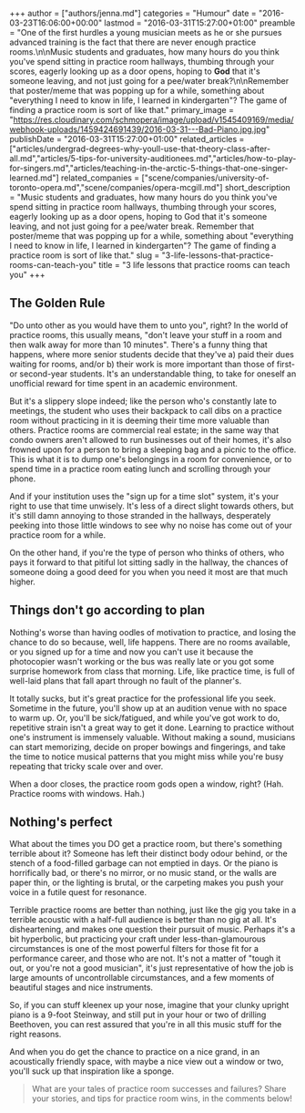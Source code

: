 +++
author = ["authors/jenna.md"]
categories = "Humour"
date = "2016-03-23T16:06:00+00:00"
lastmod = "2016-03-31T15:27:00+01:00"
preamble = "One of the first hurdles a young musician meets as he or she pursues advanced training is the fact that there are never enough practice rooms.\n\nMusic students and graduates, how many hours do you think you've spend sitting in practice room hallways, thumbing through your scores, eagerly looking up as a door opens, hoping to **God** that it's someone leaving, and not just going for a pee/water break?\n\nRemember that poster/meme that was popping up for a while, something about \"everything I need to know in life, I learned in kindergarten\"? The game of finding a practice room is sort of like that."
primary_image = "https://res.cloudinary.com/schmopera/image/upload/v1545409169/media/webhook-uploads/1459424691439/2016-03-31---Bad-Piano.jpg.jpg"
publishDate = "2016-03-31T15:27:00+01:00"
related_articles = ["articles/undergrad-degrees-why-youll-use-that-theory-class-after-all.md","articles/5-tips-for-university-auditionees.md","articles/how-to-play-for-singers.md","articles/teaching-in-the-arctic-5-things-that-one-singer-learned.md"]
related_companies = ["scene/companies/university-of-toronto-opera.md","scene/companies/opera-mcgill.md"]
short_description = "Music students and graduates, how many hours do you think you&#039;ve spend sitting in practice room hallways, thumbing through your scores, eagerly looking up as a door opens, hoping to God that it&#039;s someone leaving, and not just going for a pee/water break. Remember that poster/meme that was popping up for a while, something about &quot;everything I need to know in life, I learned in kindergarten&quot;? The game of finding a practice room is sort of like that."
slug = "3-life-lessons-that-practice-rooms-can-teach-you"
title = "3 life lessons that practice rooms can teach you"
+++

## The Golden Rule

"Do unto other as you would have them to unto you", right? In the world of practice rooms, this usually means, "don't leave your stuff in a room and then walk away for more than 10 minutes". There's a funny thing that happens, where more senior students decide that they've a) paid their dues waiting for rooms, and/or b) their work is more important than those of first- or second-year students. It's an understandable thing, to take for oneself an unofficial reward for time spent in an academic environment. 

But it's a slippery slope indeed; like the person who's constantly late to meetings, the student who uses their backpack to call dibs on a practice room without practicing in it is deeming their time more valuable than others. Practice rooms are commercial real estate; in the same way that condo owners aren't allowed to run businesses out of their homes, it's also frowned upon for a person to bring a sleeping bag and a picnic to the office. This is what it is to dump one's belongings in a room for convenience, or to spend time in a practice room eating lunch and scrolling through your phone.

And if your institution uses the "sign up for a time slot" system, it's your right to use that time unwisely. It's less of a direct slight towards others, but it's still damn annoying to those stranded in the hallways, desperately peeking into those little windows to see why no noise has come out of your practice room for a while.

On the other hand, if you're the type of person who thinks of others, who pays it forward to that pitiful lot sitting sadly in the hallway, the chances of someone doing a good deed for you when you need it most are that much higher.

## Things don't go according to plan

Nothing's worse than having oodles of motivation to practice, and losing the chance to do so because, well, life happens. There are no rooms available, or you signed up for a time and now you can't use it because the photocopier wasn't working or the bus was really late or you got some surprise homework from class that morning. Life, like practice time, is full of well-laid plans that fall apart through no fault of the planner's. 

It totally sucks, but it's great practice for the professional life you seek. Sometime in the future, you'll show up at an audition venue with no space to warm up. Or, you'll be sick/fatigued, and while you've got work to do, repetitive strain isn't a great way to get it done. Learning to practice without one's instrument is immensely valuable. Without making a sound, musicians can start memorizing, decide on proper bowings and fingerings, and take the time to notice musical patterns that you might miss while you're busy repeating that tricky scale over and over. 

When a door closes, the practice room gods open a window, right? (Hah. Practice rooms with windows. Hah.)

## Nothing's perfect

What about the times you DO get a practice room, but there's something terrible about it? Someone has left their distinct body odour behind, or the stench of a food-filled garbage can not emptied in days. Or the piano is horrifically bad, or there's no mirror, or no music stand, or the walls are paper thin, or the lighting is brutal, or the carpeting makes you push your voice in a futile quest for resonance. 

Terrible practice rooms are better than nothing, just like the gig you take in a terrible acoustic with a half-full audience is better than no gig at all. It's disheartening, and makes one question their pursuit of music. Perhaps it's a bit hyperbolic, but practicing your craft under less-than-glamourous circumstances is one of the most powerful filters for those fit for a performance career, and those who are not. It's not a matter of "tough it out, or you're not a good musician", it's just representative of how the job is large amounts of uncontrollable circumstances, and a few moments of beautiful stages and nice instruments.

So, if you can stuff kleenex up your nose, imagine that your clunky upright piano is a 9-foot Steinway, and still put in your hour or two of drilling Beethoven, you can rest assured that you're in all this music stuff for the right reasons. 

And when you do get the chance to practice on a nice grand, in an acoustically friendly space, with maybe a nice view out a window or two, you'll suck up that inspiration like a sponge.

>What are your tales of practice room successes and failures? Share your stories, and tips for practice room wins, in the comments below!
